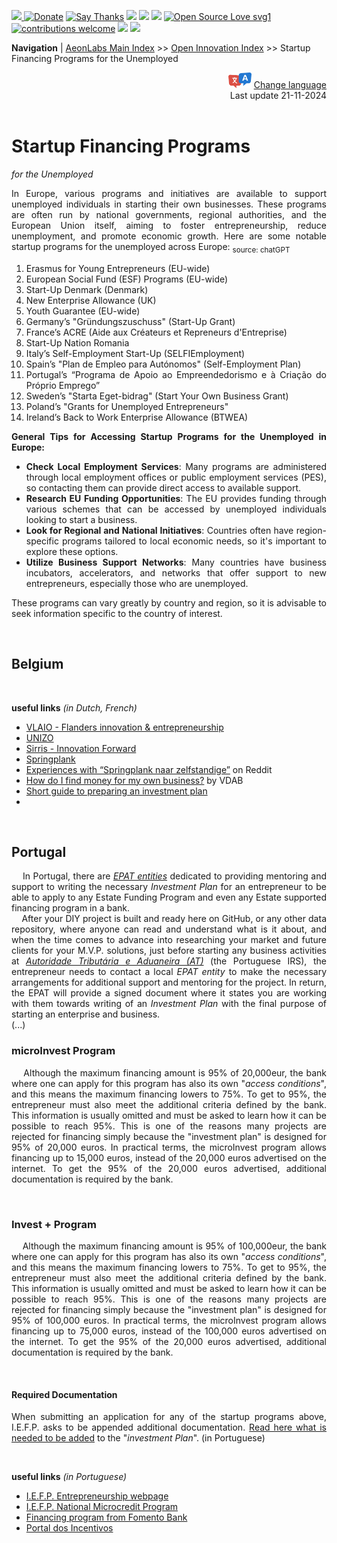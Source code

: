 [![](https://dcbadge.vercel.app/api/server/hw3j3RwfJf) ](https://discord.gg/hw3j3RwfJf)
 [![Donate](https://img.shields.io/badge/donate-$-brown.svg?style=for-the-badge)](http://paypal.me/mtpsilva)
 [![Say Thanks](https://img.shields.io/badge/Say%20Thanks-!-yellow.svg?style=for-the-badge)](https://saythanks.io/to/mtpsilva)
![](https://img.shields.io/github/last-commit/aeonSolutions/aeonSolutions?style=for-the-badge)
<img src="https://us-central1-trackgit-analytics.cloudfunctions.net/token/ping/lztozx5fhr486ojv78ol" />
![](https://views.whatilearened.today/views/github/aeonSolutions/aeonSolutions.svg)
[![Open Source Love svg1](https://badges.frapsoft.com/os/v1/open-source.svg?v=103)](#)
[![contributions welcome](https://img.shields.io/badge/contributions-welcome-brightgreen.svg?style=flat&label=Contributions&colorA=red&colorB=black	)](#)
[<img src="https://cdn.buymeacoffee.com/buttons/v2/default-yellow.png" data-canonical-src="https://cdn.buymeacoffee.com/buttons/v2/default-yellow.png" height="30" />](https://www.buymeacoffee.com/migueltomas)
<a href="https://github.com/sponsors/aeonSolutions">
  <img height="40" src="https://github.com/aeonSolutions/PCB-Prototyping-Catalogue/blob/main/media/become_a_github_sponsor.png">
</a>


**Navigation** | [AeonLabs Main Index](https://github.com/aeonSolutions/aeonSolutions/blob/main/aeonSolutions-Main-Index.md)  >>  [Open Innovation Index](https://github.com/aeonSolutions/aeonSolutions/blob/main/open-innovation-book-index.md)  >>  Startup Financing Programs for the Unemployed

<div align="right">
   <img height="25" src="https://github.com/aeonSolutions/aeonSolutions/blob/main/media/language-icon.png"> 
 <a href="https://github-com.translate.goog/aeonSolutions/aeonSolutions/blob/main/startup_financing_programs_for_the_unemployed.md?_x_tr_sl=en&_x_tr_tl=nl&_x_tr_hl=en&_x_tr_pto=wapp">Change language</a> <br>
Last update 21-11-2024
</div>

<br>

<div align="justify">
 
# Startup Financing Programs 
*for the Unemployed*
 <br>

In Europe, various programs and initiatives are available to support unemployed individuals in starting their own businesses. These programs are often run by national governments, regional authorities, and the European Union itself, aiming to foster entrepreneurship, reduce unemployment, and promote economic growth. Here are some notable startup programs for the unemployed across Europe: <sub>source: chatGPT</sub>

1. Erasmus for Young Entrepreneurs (EU-wide)
2. European Social Fund (ESF) Programs (EU-wide)
3. Start-Up Denmark (Denmark)
4. New Enterprise Allowance (UK)
5. Youth Guarantee (EU-wide)
6. Germany’s "Gründungszuschuss" (Start-Up Grant)
7. France’s ACRE (Aide aux Créateurs et Repreneurs d'Entreprise)
8. Start-Up Nation Romania
9. Italy’s Self-Employment Start-Up (SELFIEmployment)
10. Spain’s "Plan de Empleo para Autónomos" (Self-Employment Plan)
11. Portugal’s “Programa de Apoio ao Empreendedorismo e à Criação do Próprio Emprego”
12. Sweden’s "Starta Eget-bidrag" (Start Your Own Business Grant)
13. Poland’s "Grants for Unemployed Entrepreneurs"
14. Ireland’s Back to Work Enterprise Allowance (BTWEA)

**General Tips for Accessing Startup Programs for the Unemployed in Europe:** <br>
- **Check Local Employment Services**: Many programs are administered through local employment offices or public employment services (PES), so contacting them can provide direct access to available support.
- **Research EU Funding Opportunities**: The EU provides funding through various schemes that can be accessed by unemployed individuals looking to start a business.
- **Look for Regional and National Initiatives**: Countries often have region-specific programs tailored to local economic needs, so it's important to explore these options.
- **Utilize Business Support Networks**: Many countries have business incubators, accelerators, and networks that offer support to new entrepreneurs, especially those who are unemployed.

These programs can vary greatly by country and region, so it is advisable to seek information specific to the country of interest.

<br>

## Belgium

<br>

**useful links** *(in Dutch, French)* <br>
- [VLAIO - Flanders innovation & entrepreneurship](https://www.vlaio.be/en)
- [UNIZO](https://www.unizo.be)
- [Sirris - Innovation Forward](https://www.sirris.be/en)
- [Springplank](https://www.rva.be/burgers/volledige-werkloosheid/mag-u-werken-tijdens-uw-werkloosheid/mag-u-tijdens-uw-werkloosheid-een-nevenactiviteit-als-zelfstandige-in-het-kader-van-het-voordeel-springplank-naar-zelfstandige-uitoefenen#:~:text=Het%20voordeel%20"Springplank%20naar%20zelfstandige%20"%20is%20een%20maatregel%20die%20toelaat,te%20behouden%20gedurende%20twaalf%20maanden.)
- [Experiences with “Springplank naar zelfstandige”](https://www.reddit.com/r/belgium/comments/18sq5sq/experiences_with_springplank_naar_zelfstandige/) on Reddit
- [How do I find money for my own business?](https://www.vdab.be/jobs/ondernemer-worden/geld) by VDAB
- [Short guide to preparing an investment plan](https://www.pmv.eu/en/investment-plan-start-loan/)
-   
<br>

## Portugal
&nbsp; &nbsp; In Portugal, there are *[EPAT entities](https://www.iefp.pt/estruturas-de-servicos-apoio)* dedicated to providing mentoring and support to writing the necessary *Investment Plan* for an entrepreneur to be able to apply to any Estate Funding Program and even any Estate supported financing program in a bank.  <br>
&nbsp; &nbsp; After your DIY project is built and ready here on GitHub, or any other data repository, where anyone can read and understand what is it about, and when the time comes to advance into researching your market and future clients for your M.V.P. solutions, just before starting any business activities at *[Autoridade Tributária e Aduaneira (AT)](www.portaldasfinancas.gov.pt)* (the Portuguese IRS), the entrepreneur needs to contact a local *EPAT entity* to make the necessary arrangements for additional support and mentoring for the project. In return, the EPAT will provide a signed document where it states you are working with them towards writing of an *Investment Plan* with the final purpose of starting an enterprise and business.   
(...)

### microInvest Program
&nbsp; &nbsp; Although the maximum financing amount is 95% of 20,000eur, the bank where one can apply for this program has also its own "*access conditions*", and this means the maximum financing lowers to 75%. To get to 95%, the entrepreneur must also meet the additional criteria defined by the bank. This information is usually omitted and must be asked to learn how it can be possible to reach 95%.  This is one of the reasons many projects are rejected for financing simply because the "investment plan" is designed for 95% of 20,000 euros.  In practical terms, the microInvest program allows financing up to 15,000 euros, instead of the 20,000 euros advertised on the internet. To get the 95% of the 20,000 euros advertised, additional documentation is required by the bank. 

<br>

### Invest + Program
&nbsp; &nbsp; Although the maximum financing amount is 95% of 100,000eur, the bank where one can apply for this program has also its own "*access conditions*", and this means the maximum financing lowers to 75%. To get to 95%, the entrepreneur must also meet the additional criteria defined by the bank. This information is usually omitted and must be asked to learn how it can be possible to reach 95%.  This is one of the reasons many projects are rejected for financing simply because the "investment plan" is designed for 95% of 100,000 euros.  In practical terms, the microInvest program allows financing up to 75,000 euros, instead of the 100,000 euros advertised on the internet. To get the 95% of the 20,000 euros advertised, additional documentation is required by the bank. 

 <br>

#### Required Documentation
When submitting an application for any of the startup programs above, I.E.F.P. asks to be appended additional documentation. [Read here what is needed to be added](https://github.com/aeonSolutions/aeonSolutions/blob/main/IEFP_criacao_empresa_startup_documentacao.md) to the "*investment Plan*". (in Portuguese)
 
<br>

**useful links** *(in Portuguese)* <br>
- [I.E.F.P. Entrepreneurship webpage](https://www.iefp.pt/empreendedorismo)
- [I.E.F.P. National Microcredit Program](https://www.iefp.pt/documents/10181/190833/Ficha+Sintese+Programa+Nacional+de+Microcredito+%28vf+03-01-2022%29.pdf/353dc580-ea2e-4a41-ac78-4e8c0aa6bbe0)
- [Financing program from Fomento Bank](https://www.bpfomento.pt/pt/catalogo/linha-de-apoio-ao-empreendedorismo-e-criacao-do-proprio-emprego/)
- [Portal dos Incentivos](https://www.portaldosincentivos.pt/)  

<br>

</div>
 
</div>

